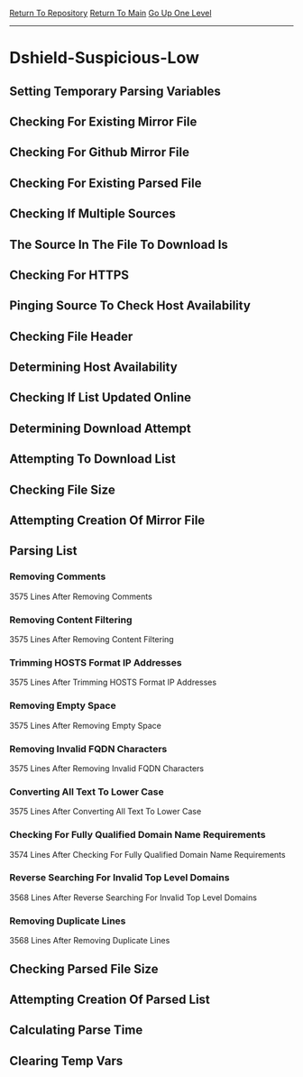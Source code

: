 [Return To Repository](https://github.com/deathbybandaid/piholeparser/)
[Return To Main](https://github.com/deathbybandaid/piholeparser/blob/master/RecentRunLogs/Mainlog.md)
[Go Up One Level](https://github.com/deathbybandaid/piholeparser/blob/master/RecentRunLogs/TopLevelScripts/30-Processing-External-Blacklists.md)
____________________________________
# Dshield-Suspicious-Low
## Setting Temporary Parsing Variables
## Checking For Existing Mirror File
## Checking For Github Mirror File
## Checking For Existing Parsed File
## Checking If Multiple Sources
## The Source In The File To Download Is
## Checking For HTTPS
## Pinging Source To Check Host Availability
## Checking File Header
## Determining Host Availability
## Checking If List Updated Online
## Determining Download Attempt
## Attempting To Download List
## Checking File Size
## Attempting Creation Of Mirror File
## Parsing List
### Removing Comments
3575 Lines After Removing Comments
### Removing Content Filtering
3575 Lines After Removing Content Filtering
### Trimming HOSTS Format IP Addresses
3575 Lines After Trimming HOSTS Format IP Addresses
### Removing Empty Space
3575 Lines After Removing Empty Space
### Removing Invalid FQDN Characters
3575 Lines After Removing Invalid FQDN Characters
### Converting All Text To Lower Case
3575 Lines After Converting All Text To Lower Case
### Checking For Fully Qualified Domain Name Requirements
3574 Lines After Checking For Fully Qualified Domain Name Requirements
### Reverse Searching For Invalid Top Level Domains
3568 Lines After Reverse Searching For Invalid Top Level Domains
### Removing Duplicate Lines
3568 Lines After Removing Duplicate Lines
## Checking Parsed File Size
## Attempting Creation Of Parsed List
## Calculating Parse Time
## Clearing Temp Vars
